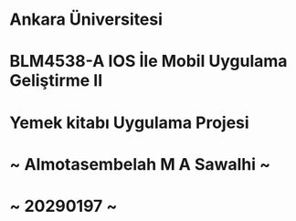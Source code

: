 # Ankara Üniversitesi
#          BLM4538-A IOS İle Mobil Uygulama Geliştirme II
#                  Yemek kitabı Uygulama Projesi 
#  ~ Almotasembelah M A Sawalhi ~
#  ~ 20290197 ~
